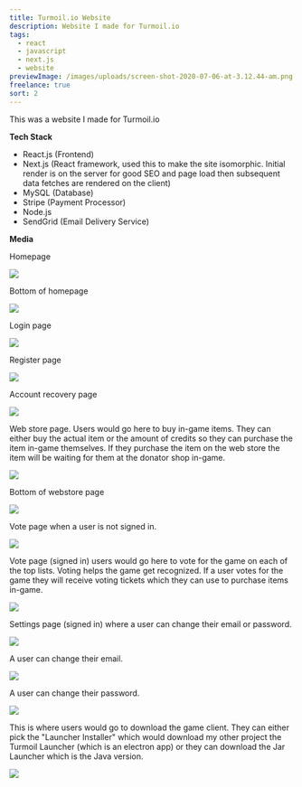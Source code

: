 ```yaml
---
title: Turmoil.io Website
description: Website I made for Turmoil.io
tags:
  - react
  - javascript
  - next.js
  - website
previewImage: /images/uploads/screen-shot-2020-07-06-at-3.12.44-am.png
freelance: true
sort: 2
---
```

This was a website I made for Turmoil.io

**Tech Stack**

* React.js (Frontend)
* Next.js (React framework, used this to make the site isomorphic. Initial render is on the server for good SEO and page load then subsequent data fetches are rendered on the client)
* MySQL (Database)
* Stripe (Payment Processor)
* Node.js
* SendGrid (Email Delivery Service)

**Media**

Homepage

![](/images/uploads/screen-shot-2020-07-06-at-3.12.44-am.png)

Bottom of homepage

![](/images/uploads/screen-shot-2020-07-06-at-3.13.03-am.png)

Login page

![](/images/uploads/screen-shot-2020-07-06-at-3.13.26-am.png)

Register page

![](/images/uploads/screen-shot-2020-07-06-at-3.13.48-am.png)

Account recovery page

![](/images/uploads/screen-shot-2020-07-06-at-3.14.11-am.png)

Web store page. Users would go here to buy in-game items. They can either buy the actual item or the amount of credits so they can purchase the item in-game themselves. If they purchase the item on the web store the item will be waiting for them at the donator shop in-game.

![](/images/uploads/screen-shot-2020-07-06-at-3.16.39-am.png)

Bottom of webstore page

![](/images/uploads/screen-shot-2020-07-06-at-3.16.57-am.png)

Vote page when a user is not signed in.

![](/images/uploads/screen-shot-2020-07-06-at-3.18.04-am.png)

Vote page (signed in) users would go here to vote for the game on each of the top lists. Voting helps the game get recognized. If a user votes for the game they will receive voting tickets which they can use to purchase items in-game.

![](/images/uploads/screen-shot-2020-07-06-at-3.19.16-am.png)

Settings page (signed in) where a user can change their email or password.

![](/images/uploads/screen-shot-2020-07-06-at-3.20.02-am.png)

A user can change their email.

![](/images/uploads/screen-shot-2020-07-06-at-3.20.21-am.png)

A user can change their password.

![](/images/uploads/screen-shot-2020-07-06-at-3.20.37-am.png)

This is where users would go to download the game client. They can either pick the "Launcher Installer" which would download my other project the Turmoil Launcher (which is an electron app) or they can download the Jar Launcher which is the Java version.

![](/images/uploads/screen-shot-2020-07-06-at-3.21.17-am.png)
